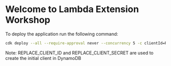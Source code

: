# Welcome to Lambda Extension Workshop

To deploy the application run the following command:
```bash
cdk deploy --all --require-approval never --concurrency 5 -c clientId=REPLACE_CLIENT_ID -c clientSecret=REPLACE_CLIENT_SECRET
```

Note: REPLACE_CLIENT_ID and REPLACE_CLIENT_SECRET are used to create the initial client in DynamoDB